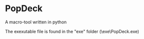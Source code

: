 # PopDeck
 A macro-tool written in python

The exexutable file is found in the "exe" folder (\exe\PopDeck.exe)